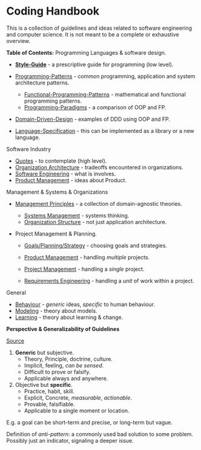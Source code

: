 # Coding Handbook

This is a collection of guidelines and ideas related to software engineering and computer science. It is not meant to be a complete or exhaustive overview.

**Table of Contents:**
Programming Languages & software design.

* [**Style-Guide**](style-guide.md) - a prescriptive guide for programming (low level).
* [Programming-Patterns](programming-patterns.md) - common programming, application and system architecture patterns.
    * [Functional-Programming-Patterns](programming-patterns-functional.md) - mathematical and functional programming patterns.
    * [Programming-Paradigms](programming-paradigms.md) - a comparison of OOP and FP.

* [Domain-Driven-Design](domain-driven-design.md) - examples of DDD using OOP and FP.
* [Language-Specification](language-spec.md) - this can be implemented as a library or a new language.

Software Industry

* [Quotes](quotes.md) - to contemplate (high level).
* [Organization Architecture](organization-architecture.md) - tradeoffs encountered in organizations.
* [Software Engineering](software-engineering.md) - what is involves.
* [Product Management](product-management) - ideas about Product.

Management & Systems &  Organizations

- [Management Principles](management-principles) - a collection of domain-agnostic theories.
    - [Systems Management](systems-management.md) - systems thinking.
    - [Organization Structure](organization-structure.md) - not just application architecture.

- Project Management & Planning.

    - [Goals/Planning/Strategy](goals-planning-strategy.md) - choosing goals and strategies.

    - [Product Management](product-management) - handling *multiple* projects.
    - [Project Management](project-management) - handling a *single* project.

    - [Requirements Engineering](requirements-engineering.md) - handling a *unit* of work within a project.

General

- [Behaviour](behaviour.md) - *generic* ideas, *specific* to human behaviour.
- [Modeling](modeling.md) - theory about models.
- [Learning](learning.md) - theory about learning & change.




**Perspective & Generalizability of Guidelines**

[Source](https://twitter.com/johncutlefish/status/1406534814673477633)

1. **Generic** but subjective.
    - Theory, Principle, doctrine, culture.
    - Implicit, feeling, *can be sensed*.
    - Difficult to prove or falsify.
    - Applicable always and anywhere.
2. Objective but **specific**.
    - Practice, habit, skill.
    - Explicit, Concrete, *measurable*, *actionable*.
    - Provable, falsifiable.
    - Applicable to a single moment or location.

E.g. a goal can be short-term and precise, or long-term but vague.



Definition of *anti-pattern*: a commonly used bad solution to some problem. Possibly just an indicator, signaling a deeper issue.
